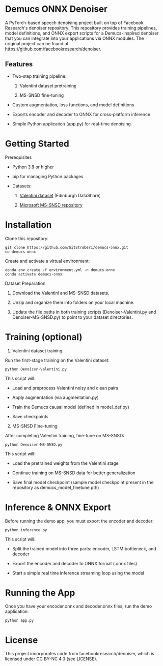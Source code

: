# Demucs ONNX Denoiser

A PyTorch-based speech denoising project built on top of Facebook Research's denoiser repository. This repository provides training pipelines, model definitions, and ONNX export scripts for a Demucs-inspired denoiser that you can integrate into your applications via ONNX modules.
The original project can be found at https://github.com/facebookresearch/denoiser.

## Features

- Two-step training pipeline:

  1. Valentini dataset pretraining

  2. MS-SNSD fine-tuning

- Custom augmentation, loss functions, and model definitions

- Exports encoder and decoder to ONNX for cross-platform inference

- Simple Python application (app.py) for real-time denoising

# Getting Started

Prerequisites

- Python 3.8 or higher

- pip for managing Python packages

- Datasets:

  1. [Valentini dataset](https://datashare.ed.ac.uk/handle/10283/2791) (Edinburgh DataShare)

  3. [Microsoft MS-SNSD repository](https://github.com/microsoft/MS-SNSD)
 
# Installation

Clone this repository:
```
git clone https://github.com/GitStroberi/demucs-onnx.git
cd demucs-onnx
```
Create and activate a virtual environment:

```
conda env create -f environment.yml -n demucs-onnx
conda activate demucs-onnx
```

Dataset Preparation

1. Download the Valentini and MS-SNSD datasets.

2. Unzip and organize them into folders on your local machine.

3. Update the file paths in both training scripts (Denoiser-Valentini.py and Denoiser-MS-SNSD.py) to point to your dataset directories.

# Training (optional)

1. Valentini dataset training

Run the first-stage training on the Valentini dataset:

```
python Denoiser-Valentini.py
```

This script will:

- Load and preprocess Valentini noisy and clean pairs

- Apply augmentation (via augmentation.py)

- Train the Demucs causal model (defined in model_def.py)

- Save checkpoints

2. MS-SNSD Fine-tuning

After completing Valentini training, fine-tune on MS-SNSD:

```
python Denoiser-MS-SNSD.py
```

This script will:

- Load the pretrained weights from the Valentini stage

- Continue training on MS-SNSD data for better generalization

- Save final model checkpoint (sample model checkpoint present in the repository as demucs_model_finetune.pth)

# Inference & ONNX Export

Before running the demo app, you must export the encoder and decoder:

```
python inference.py
```

This script will:

- Split the trained model into three parts: encoder, LSTM bottleneck, and decoder

- Export the encoder and decoder to ONNX format (.onnx files)

- Start a simple real time inference streaming loop using the model

# Running the App

Once you have your encoder.onnx and decoder.onnx files, run the demo application:

```
python app.py
```


# License

This project incorporates code from facebookresearch/denoiser, which is licensed under CC BY-NC 4.0 (see LICENSE).
